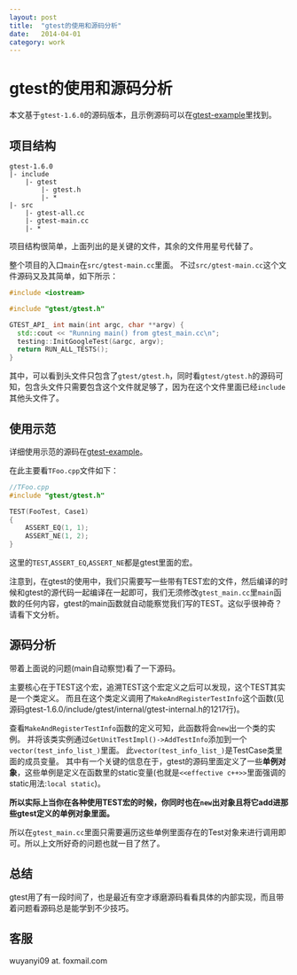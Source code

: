 ```yaml
---
layout: post
title:  "gtest的使用和源码分析"
date:   2014-04-01
category: work
---
```


# gtest的使用和源码分析

本文基于`gtest-1.6.0`的源码版本，且示例源码可以在[gtest-example]里找到。

## 项目结构

```
gtest-1.6.0
|- include 
    |- gtest
        |- gtest.h 
        |- *
|- src 
    |- gtest-all.cc
    |- gtest-main.cc
    |- *
```

项目结构很简单，上面列出的是关键的文件，其余的文件用星号代替了。

整个项目的入口`main`在`src/gtest-main.cc`里面。
不过`src/gtest-main.cc`这个文件源码又及其简单，如下所示：

```cpp
#include <iostream>

#include "gtest/gtest.h"

GTEST_API_ int main(int argc, char **argv) {
  std::cout << "Running main() from gtest_main.cc\n";
  testing::InitGoogleTest(&argc, argv);
  return RUN_ALL_TESTS();
}
```

其中，可以看到头文件只包含了`gtest/gtest.h`，同时看`gtest/gtest.h`的源码可知，包含头文件只需要包含这个文件就足够了，因为在这个文件里面已经`include`其他头文件了。

## 使用示范

详细使用示范的源码在[gtest-example]。

在此主要看`TFoo.cpp`文件如下：

```cpp
//TFoo.cpp
#include "gtest/gtest.h"

TEST(FooTest, Case1)
{
    ASSERT_EQ(1, 1);
    ASSERT_NE(1, 2);
}
```

这里的`TEST`,`ASSERT_EQ`,`ASSERT_NE`都是gtest里面的宏。

注意到，在gtest的使用中，我们只需要写一些带有TEST宏的文件，然后编译的时候和gtest的源代码一起编译在一起即可，我们无须修改`gtest_main.cc`里`main`函数的任何内容，gtest的main函数就自动能察觉我们写的TEST。这似乎很神奇？请看下文分析。

## 源码分析

带着上面说的问题(main自动察觉)看了一下源码。

主要核心在于TEST这个宏，追溯TEST这个宏定义之后可以发现，这个TEST其实是一个类定义。
而且在这个类定义调用了`MakeAndRegisterTestInfo`这个函数(见源码gtest-1.6.0/include/gtest/internal/gtest-internal.h的1217行)。

查看`MakeAndRegisterTestInfo`函数的定义可知，此函数将会`new`出一个类的实例。
并将该类实例通过`GetUnitTestImpl()->AddTestInfo`添加到一个`vector(test_info_list_)`里面。
此`vector(test_info_list_)`是TestCase类里面的成员变量。
其中有一个关键的信息在于，gtest的源码里面定义了一些**单例对象**，这些单例是定义在函数里的static变量(也就是`<<effective c++>>`里面强调的static用法:`local static`)。

**所以实际上当你在各种使用TEST宏的时候，你同时也在`new`出对象且将它add进那些gtest定义的单例对象里面。**

所以在`gtest_main.cc`里面只需要遍历这些单例里面存在的Test对象来进行调用即可。所以上文所好奇的问题也就一目了然了。

## 总结

gtest用了有一段时间了，也是最近有空才琢磨源码看看具体的内部实现，而且带着问题看源码总是能学到不少技巧。

## 客服

wuyanyi09 at. foxmail.com

[gtest-example]:https://github.com/yanyiwu/gtest-example.git
